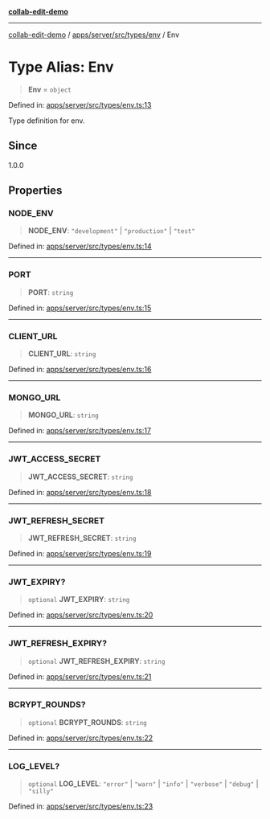 [**collab-edit-demo**](../../../../../../README.md)

***

[collab-edit-demo](../../../../../../README.md) / [apps/server/src/types/env](../README.md) / Env

# Type Alias: Env

> **Env** = `object`

Defined in: [apps/server/src/types/env.ts:13](https://github.com/austyle-io/pub-sub-demo/blob/00b2f1e9b947d5e964db5c3be9502513c4374263/apps/server/src/types/env.ts#L13)

Type definition for env.

## Since

1.0.0

## Properties

### NODE\_ENV

> **NODE\_ENV**: `"development"` \| `"production"` \| `"test"`

Defined in: [apps/server/src/types/env.ts:14](https://github.com/austyle-io/pub-sub-demo/blob/00b2f1e9b947d5e964db5c3be9502513c4374263/apps/server/src/types/env.ts#L14)

***

### PORT

> **PORT**: `string`

Defined in: [apps/server/src/types/env.ts:15](https://github.com/austyle-io/pub-sub-demo/blob/00b2f1e9b947d5e964db5c3be9502513c4374263/apps/server/src/types/env.ts#L15)

***

### CLIENT\_URL

> **CLIENT\_URL**: `string`

Defined in: [apps/server/src/types/env.ts:16](https://github.com/austyle-io/pub-sub-demo/blob/00b2f1e9b947d5e964db5c3be9502513c4374263/apps/server/src/types/env.ts#L16)

***

### MONGO\_URL

> **MONGO\_URL**: `string`

Defined in: [apps/server/src/types/env.ts:17](https://github.com/austyle-io/pub-sub-demo/blob/00b2f1e9b947d5e964db5c3be9502513c4374263/apps/server/src/types/env.ts#L17)

***

### JWT\_ACCESS\_SECRET

> **JWT\_ACCESS\_SECRET**: `string`

Defined in: [apps/server/src/types/env.ts:18](https://github.com/austyle-io/pub-sub-demo/blob/00b2f1e9b947d5e964db5c3be9502513c4374263/apps/server/src/types/env.ts#L18)

***

### JWT\_REFRESH\_SECRET

> **JWT\_REFRESH\_SECRET**: `string`

Defined in: [apps/server/src/types/env.ts:19](https://github.com/austyle-io/pub-sub-demo/blob/00b2f1e9b947d5e964db5c3be9502513c4374263/apps/server/src/types/env.ts#L19)

***

### JWT\_EXPIRY?

> `optional` **JWT\_EXPIRY**: `string`

Defined in: [apps/server/src/types/env.ts:20](https://github.com/austyle-io/pub-sub-demo/blob/00b2f1e9b947d5e964db5c3be9502513c4374263/apps/server/src/types/env.ts#L20)

***

### JWT\_REFRESH\_EXPIRY?

> `optional` **JWT\_REFRESH\_EXPIRY**: `string`

Defined in: [apps/server/src/types/env.ts:21](https://github.com/austyle-io/pub-sub-demo/blob/00b2f1e9b947d5e964db5c3be9502513c4374263/apps/server/src/types/env.ts#L21)

***

### BCRYPT\_ROUNDS?

> `optional` **BCRYPT\_ROUNDS**: `string`

Defined in: [apps/server/src/types/env.ts:22](https://github.com/austyle-io/pub-sub-demo/blob/00b2f1e9b947d5e964db5c3be9502513c4374263/apps/server/src/types/env.ts#L22)

***

### LOG\_LEVEL?

> `optional` **LOG\_LEVEL**: `"error"` \| `"warn"` \| `"info"` \| `"verbose"` \| `"debug"` \| `"silly"`

Defined in: [apps/server/src/types/env.ts:23](https://github.com/austyle-io/pub-sub-demo/blob/00b2f1e9b947d5e964db5c3be9502513c4374263/apps/server/src/types/env.ts#L23)
